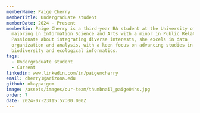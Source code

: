 ```yaml
---
memberName: Paige Cherry
memberTitle: Undergraduate student
memberDate: 2024 - Present
memberBio: Paige Cherry is a third-year BA student at the University of Arizona
  majoring in Information Science and Arts with a minor in Public Relations.
  Passionate about integrating diverse interests, she excels in data
  organization and analysis, with a keen focus on advancing studies in
  biodiversity and ecological informatics.
tags:
  - Undergraduate student
  - Current
linkedin: www.linkedin.com/in/paigemcherry
email: cherry1@arizona.edu
github: okaypaigem
image: /assets/images/our-team/thumbnail_paige04hs.jpg
order: 7
date: 2024-07-23T15:57:00.000Z
---
```

